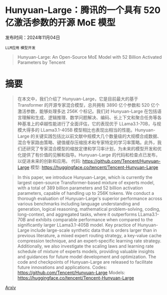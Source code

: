 # Hunyuan-Large：腾讯的一个具有 520 亿激活参数的开源 MoE 模型

发布时间：2024年11月04日

`LLM应用` `模型开发`

> Hunyuan-Large: An Open-Source MoE Model with 52 Billion Activated Parameters by Tencent

# 摘要

> 在本文中，我们介绍了 Hunyuan-Large，它是目前最大的基于 Transformer 的开源专家混合模型，总共拥有 3890 亿个参数和 520 亿个激活参数，能够处理多达 256K 个标记。我们对 Hunyuan-Large 在包括语言理解和生成、逻辑推理、数学问题解决、编码、长上下文和聚合任务等各种基准上的卓越性能进行了全面评估，它的表现优于 LLama3.1-70B，与规模大得多的 LLama3.1-405B 模型相比也表现出相当的性能。Hunyuan-Large 的关键实践包括比以前文献中规模大几个数量级的大规模合成数据、混合专家路由策略、键值缓存压缩技术和专家特定的学习率策略。此外，我们还研究了专家混合模型的缩放定律和学习率计划，为未来的模型开发和优化提供了有价值的见解和指导。Hunyuan-Large 的代码和检查点已发布，以促进未来的创新和应用。  代码: https://github.com/Tencent/Hunyuan-Large  模型: https://huggingface.co/tencent/Tencent-Hunyuan-Large

> In this paper, we introduce Hunyuan-Large, which is currently the largest open-source Transformer-based mixture of experts model, with a total of 389 billion parameters and 52 billion activation parameters, capable of handling up to 256K tokens. We conduct a thorough evaluation of Hunyuan-Large's superior performance across various benchmarks including language understanding and generation, logical reasoning, mathematical problem-solving, coding, long-context, and aggregated tasks, where it outperforms LLama3.1-70B and exhibits comparable performance when compared to the significantly larger LLama3.1-405B model. Key practice of Hunyuan-Large include large-scale synthetic data that is orders larger than in previous literature, a mixed expert routing strategy, a key-value cache compression technique, and an expert-specific learning rate strategy. Additionally, we also investigate the scaling laws and learning rate schedule of mixture of experts models, providing valuable insights and guidances for future model development and optimization. The code and checkpoints of Hunyuan-Large are released to facilitate future innovations and applications.
  Codes: https://github.com/Tencent/Hunyuan-Large
Models: https://huggingface.co/tencent/Tencent-Hunyuan-Large

[Arxiv](https://arxiv.org/abs/2411.02265)